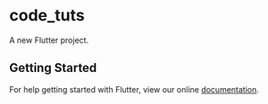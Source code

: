 # code_tuts

A new Flutter project.

## Getting Started

For help getting started with Flutter, view our online
[documentation](https://flutter.io/).
